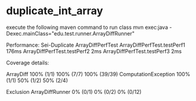# duplicate_int_array
execute the following maven command to run class
  mvn exec:java -Dexec.mainClass="edu.test.runner.ArrayDiffRunner"

Performance:
Sei-Duplicate
ArrayDiffPerfTest
ArrayDiffPerfTest.testPerf1    176ms
ArrayDiffPerfTest.testPerf2      2ms
ArrayDiffPerfTest.testPerf3      2ms

Coverage details:

ArrayDiff	100% (1/1)	100% (7/7)	100% (39/39)
ComputationException	100% (1/1)	50% (1/2)	50% (2/4)

Exclusion
ArrayDiffRunner	0% (0/1)	0% (0/2)	0% (0/12)